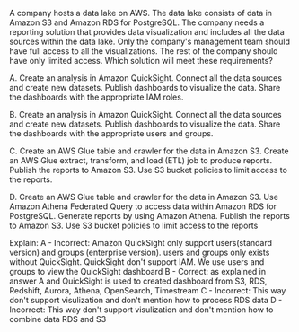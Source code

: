 A company hosts a data lake on AWS. The data lake consists of data in Amazon S3 and Amazon RDS for PostgreSQL. The company needs a reporting solution that provides data visualization and includes all the data sources within the data lake. Only the company's management team should have full access to all the visualizations. The rest of the company should have only limited access. Which solution will meet these requirements? 

A. Create an analysis in Amazon QuickSight. Connect all the data sources and create new datasets. Publish dashboards to visualize the data. Share the dashboards with the appropriate IAM roles. 

B. Create an analysis in Amazon QuickSight. Connect all the data sources and create new datasets. Publish dashboards to visualize the data. Share the dashboards with the appropriate users and groups. 

C. Create an AWS Glue table and crawler for the data in Amazon S3. Create an AWS Glue extract, transform, and load (ETL) job to produce reports. Publish the reports to Amazon S3. Use S3 bucket policies to limit access to the reports. 

D. Create an AWS Glue table and crawler for the data in Amazon S3. Use Amazon Athena Federated Query to access data within Amazon RDS for PostgreSQL. Generate reports by using Amazon Athena. Publish the reports to Amazon S3. Use S3 bucket policies to limit access to the reports

Explain: 
A - Incorrect: Amazon QuickSight only support users(standard version) and groups (enterprise version). users and groups only exists without QuickSight. QuickSight don't support IAM. We use users and groups to view the QuickSight dashboard 
B - Correct: as explained in answer A and QuickSight is used to created dashboard from S3, RDS, Redshift, Aurora, Athena, OpenSearch, Timestream 
C - Incorrect: This way don't support visulization and don't mention how to process RDS data 
D - Incorrect: This way don't support visulization and don't mention how to combine data RDS and S3